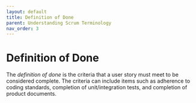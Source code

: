 ```yaml
---
layout: default
title: Definition of Done
parent: Understanding Scrum Terminology
nav_order: 3
---
```


# Definition of Done

The _definition of done_ is the criteria that a user story must meet to be considered complete. The criteria can include items such as adherence to coding standards, completion of unit/integration tests, and completion of product documents.
